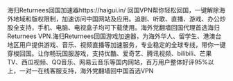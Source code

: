 海归Returnees回国加速器https://haigui.in/ 回国VPN帮你轻松回国，一键解除海外地域和版权限制，加速访问中国网站及应用。追剧、听歌、直播、游戏、办公炒股全支持，手机、电脑、电视盒子均可下载使用。海外党翻墙回国代理首选海归Returnees VPN.海归Returnees回国游戏加速器，为海外华人、留学生、港澳台地区用户提供游戏、音乐、视频直播等加速服务，专业稳定的全球专线，带你一键穿梭回国。让你畅玩国服游戏，支持优酷、爱奇艺、腾讯视频、bilibili、芒果TV、西瓜视频、QQ音乐、网易云音乐等国内网站，百万用户整体好评95%以上，一对一在线客服支持，海外党翻墙回中国首选VPN
